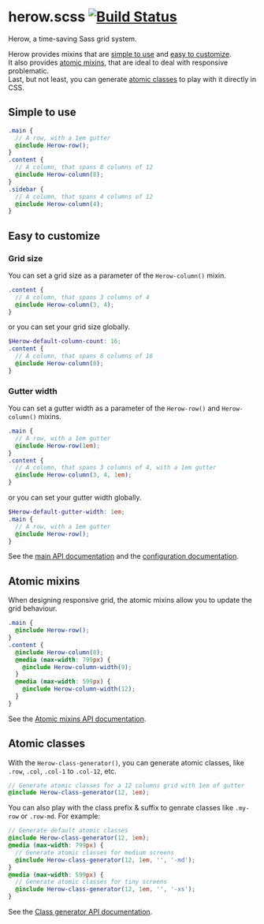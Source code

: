 herow.scss [![Build Status](https://travis-ci.org/tzi/herow.scss.svg)](https://travis-ci.org/tzi/herow.scss)
=======

Herow, a time-saving Sass grid system.
 
Herow provides mixins that are [simple to use](#simple-to-use) and [easy to customize](#easy-to-customize).<br>
It also provides [atomic mixins](#atomic-mixins), that are ideal to deal with responsive problematic.<br>
Last, but not least, you can generate [atomic classes](#atomic-classes) to play with it directly in CSS.


Simple to use
-------

```scss
.main {
  // A row, with a 1em gutter
  @include Herow-row();
}
.content {
  // A column, that spans 8 columns of 12
  @include Herow-column(8);
}
.sidebar {
  // A column, that spans 4 columns of 12
  @include Herow-column(4);
}
```


Easy to customize
-------

### Grid size

You can set a grid size as a parameter of the `Herow-column()` mixin.

```scss
.content {
  // A column, that spans 3 columns of 4
  @include Herow-column(3, 4);
}
```

or you can set your grid size globally.

```scss
$Herow-default-column-count: 16;
.content {
  // A column, that spans 8 columns of 16
  @include Herow-column(8);
}
```

### Gutter width

You can set a gutter width as a parameter of the `Herow-row()` and `Herow-column()` mixins.

```scss
.main {
  // A row, with a 1em gutter
  @include Herow-row(1em);
}
.content {
  // A column, that spans 3 columns of 4, with a 1em gutter
  @include Herow-column(3, 4, 1em);
}
```

or you can set your gutter width globally.

```scss
$Herow-default-gutter-width: 1em;
.main {
  // A row, with a 1em gutter
  @include Herow-row();
}
```

See the [main API documentation](http://tzi.github.io/herow.scss/api/#api-mixin) and the [configuration documentation](http://tzi.github.io/herow.scss/api/#configuration-variable).


Atomic mixins
-------

When designing responsive grid, the atomic mixins allow you to update the grid behaviour.

```scss
.main {
  @include Herow-row();
}
.content {
  @include Herow-column(8);
  @media (max-width: 799px) {
    @include Herow-column-width(9);
  }
  @media (max-width: 599px) {
    @include Herow-column-width(12);
  }
}
```

See the [Atomic mixins API documentation](http://tzi.github.io/herow.scss/api/#atomic-api-mixin).


Atomic classes
-------

With the `Herow-class-generator()`, you can generate atomic classes, like `.row`, `.col`, `.col-1` to `.col-12`, etc.

```scss
// Generate atomic classes for a 12 columns grid with 1em of gutter
@include Herow-class-generator(12, 1em); 
```

You can also play with the class prefix & suffix to genrate classes like `.my-row` or `.row-md`.
For example:


```scss
// Generate default atomic classes
@include Herow-class-generator(12, 1em);
@media (max-width: 799px) {
  // Generate atomic classes for medium screens
  @include Herow-class-generator(12, 1em, '', '-md');
}
@media (max-width: 599px) {
  // Generate atomic classes for tiny screens
  @include Herow-class-generator(12, 1em, '', '-xs');
}
```

See the [Class generator API documentation](http://tzi.github.io/herow.scss/api/#mixin-Herow-class-generator).
